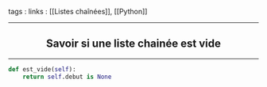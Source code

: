 tags : 
links : [[Listes chaînées]], [[Python]]

****

<h2 style="text-align: center;"> Savoir si une liste chainée est vide </h2>

****


```python
def est_vide(self):
	return self.debut is None
```